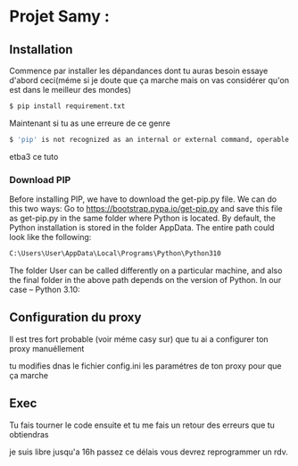 # Projet Samy  :


## Installation
Commence par installer les dépandances dont tu auras besoin 
essaye d'abord ceci(méme si je doute que ça marche mais on vas considérer qu'on est dans le meilleur des mondes)

```sh
$ pip install requirement.txt
```

Maintenant si tu as une erreure de ce genre

```sh
$ 'pip' is not recognized as an internal or external command, operable program or batch file.
```
etba3 ce tuto 

### Download PIP

Before installing PIP, we have to download the get-pip.py file. We can do this two ways:
Go to https://bootstrap.pypa.io/get-pip.py and save this file as get-pip.py in the same folder where Python is located.
By default, the Python installation is stored in the folder AppData. The entire path could look like the following:

```sh
C:\Users\User\AppData\Local\Programs\Python\Python310
```
The folder User can be called differently on a particular machine, and also the final folder in the above path depends on the version of Python. In our case – Python 3.10:


## Configuration du proxy 
Il est tres fort probable (voir méme casy sur) que tu ai a configurer ton proxy manuéllement

tu modifies dnas le fichier config.ini les paramétres de ton proxy pour que ça marche


## Exec 

Tu fais tourner le code ensuite et tu me fais un retour des erreurs que tu obtiendras


je suis libre jusqu'a 16h passez ce délais vous devrez reprogrammer un rdv.
